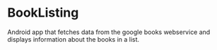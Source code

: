 # BookListing
Android app that fetches data from the google books webservice and displays information about the books in a list.

